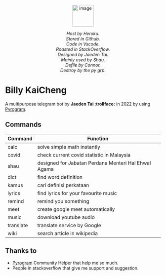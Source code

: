 <p align="center">
  <img width="70" alt="image" src="https://user-images.githubusercontent.com/63090071/147376055-81efdfcf-3ae0-4901-bb11-8610028e7dcd.png"> 
</p>

<p align="center">
  <i>
  Host by Heroku. <br>
  Stored in Github.  <br>
  Code in Vscode. <br>
  Roasted in StackOverflow. <br>
  Designed by Jaeden Tai. <br>
  Mainly used by Shau. <br>
  Defile by Connor. <br>
  Destroy by the py grp. <br>
  </i>
</p>


# Billy KaiCheng
A multipurpose telegram bot by **Jaeden Tai :trollface:** in 2022 by using [Pyrogram](https://docs.pyrogram.org/).

## Commands
| Command      | Function                                                         |
|--------------|------------------------------------------------------------------|
| calc         | solve simple math instantly                                      |
| covid        | check current covid statistic in Malaysia                        |
| shau         | designed for Jabatan Perdana Menteri Hal Ehwal Agama             |
| dict         | find word definition                                             |
| kamus        | cari definisi perkataan                                          |
| lyrics       | find lyrics for your favourite music                             |
| remind       | remind you something                                             |
| meet         | create google meet automatically|
| music        |  download youtube audio                                          |
| translate    | translate service by Google                                      |
| wiki         |  search article in wikipedia                                     |


## Thanks to
- [Pyrogram](https://t.me/pyrogramchat) Community Helper that help me so much.
- People in stackoverflow that give me support and suggestion.

